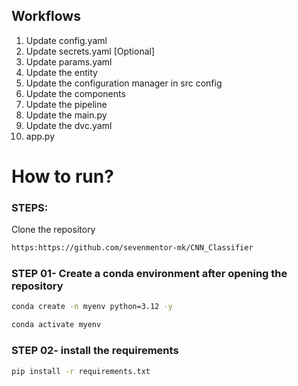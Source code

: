 ## Workflows

1. Update config.yaml
2. Update secrets.yaml [Optional]
3. Update params.yaml
4. Update the entity
5. Update the configuration manager in src config
6. Update the components
7. Update the pipeline 
8. Update the main.py
9. Update the dvc.yaml
10. app.py

# How to run?
### STEPS:

Clone the repository

```bash
https:https://github.com/sevenmentor-mk/CNN_Classifier
```
### STEP 01- Create a conda environment after opening the repository

```bash
conda create -n myenv python=3.12 -y
```

```bash
conda activate myenv
```


### STEP 02- install the requirements
```bash
pip install -r requirements.txt
```
